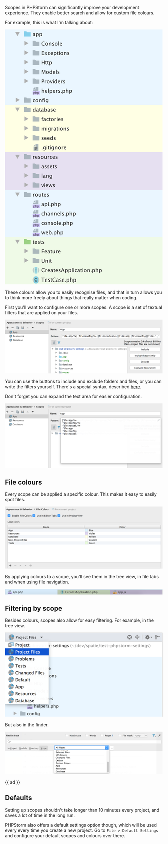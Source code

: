 Scopes in PHPStorm can significantly improve your development experience. 
They enable better search and allow for custom file colours. 

For example, this is what I'm talking about:

![A tree view configured with coloured scopes](/resources/img/blog/phpstorm-coloured-scopes/tree-view.png)

These colours allow you to easily recognise files,
and that in turn allows you to think more freely about things that really matter when coding.

First you'll want to configure one or more scopes. 
A scope is a set of textual filters that are applied on your files.

![Configuring scopes 1](/resources/img/blog/phpstorm-coloured-scopes/scope-configuration.png)

You can use the buttons to include and exclude folders and files, 
or you can write the filters yourself.
There's a special syntax, described [here](*https://www.jetbrains.com/help/phpstorm/scope-language-syntax-reference.html).

Don't forget you can expand the text area for easier configuration.

![Configuring scopes 2](/resources/img/blog/phpstorm-coloured-scopes/scope-configuration-extended.png)

## File colours

Every scope can be applied a specific colour. 
This makes it easy to easily spot files. 

![File colours](/resources/img/blog/phpstorm-coloured-scopes/file-colours.png)

By applying colours to a scope, you'll see them in the tree view, 
in file tabs and when using file navigation.

![File colours](/resources/img/blog/phpstorm-coloured-scopes/tab-colours.png)

## Filtering by scope

Besides colours, scopes also allow for easy filtering. For example, in the tree view.

![File colours](/resources/img/blog/phpstorm-coloured-scopes/tree-filter.png)

But also in the finder.

![File colours](/resources/img/blog/phpstorm-coloured-scopes/finder.png)

{{ ad }}

## Defaults

Setting up scopes shouldn't take longer than 10 minutes every project, 
and saves a lot of time in the long run. 

PHPStorm also offers a default settings option though, 
which will be used every every time you create a new project.
Go to `File > Default Settings` and configure your default scopes and colours over there.
